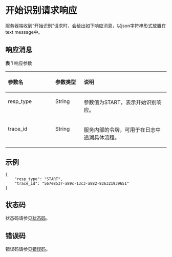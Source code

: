 # 开始识别请求响应<a name="sis_03_0034"></a>

服务器端收到“开始识别”请求时，会给出如下响应消息，以json字符串形式放置在text message中。

## 响应消息<a name="zh-cn_topic_0145253460_section56936981"></a>

**表 1**  响应参数

<a name="zh-cn_topic_0145253460_table64657730"></a>
<table><thead align="left"><tr id="zh-cn_topic_0145253460_row3866177"><th class="cellrowborder" valign="top" width="29.409999999999997%" id="mcps1.2.4.1.1"><p id="zh-cn_topic_0145253460_p44724910"><a name="zh-cn_topic_0145253460_p44724910"></a><a name="zh-cn_topic_0145253460_p44724910"></a>参数名</p>
</th>
<th class="cellrowborder" valign="top" width="17.65%" id="mcps1.2.4.1.2"><p id="zh-cn_topic_0145253460_p40182857"><a name="zh-cn_topic_0145253460_p40182857"></a><a name="zh-cn_topic_0145253460_p40182857"></a>参数类型</p>
</th>
<th class="cellrowborder" valign="top" width="52.94%" id="mcps1.2.4.1.3"><p id="zh-cn_topic_0145253460_p33585991"><a name="zh-cn_topic_0145253460_p33585991"></a><a name="zh-cn_topic_0145253460_p33585991"></a>说明</p>
</th>
</tr>
</thead>
<tbody><tr id="zh-cn_topic_0145253460_row36110790"><td class="cellrowborder" valign="top" width="29.409999999999997%" headers="mcps1.2.4.1.1 "><p id="zh-cn_topic_0145253460_p39292910"><a name="zh-cn_topic_0145253460_p39292910"></a><a name="zh-cn_topic_0145253460_p39292910"></a>resp_type</p>
</td>
<td class="cellrowborder" valign="top" width="17.65%" headers="mcps1.2.4.1.2 "><p id="zh-cn_topic_0145253460_p35637846"><a name="zh-cn_topic_0145253460_p35637846"></a><a name="zh-cn_topic_0145253460_p35637846"></a>String</p>
</td>
<td class="cellrowborder" valign="top" width="52.94%" headers="mcps1.2.4.1.3 "><p id="zh-cn_topic_0145253460_p984423"><a name="zh-cn_topic_0145253460_p984423"></a><a name="zh-cn_topic_0145253460_p984423"></a>参数值为START，表示开始识别响应。</p>
</td>
</tr>
<tr id="zh-cn_topic_0145253460_row8859811"><td class="cellrowborder" valign="top" width="29.409999999999997%" headers="mcps1.2.4.1.1 "><p id="zh-cn_topic_0145253460_p46556104"><a name="zh-cn_topic_0145253460_p46556104"></a><a name="zh-cn_topic_0145253460_p46556104"></a>trace_id</p>
</td>
<td class="cellrowborder" valign="top" width="17.65%" headers="mcps1.2.4.1.2 "><p id="zh-cn_topic_0145253460_p42160343"><a name="zh-cn_topic_0145253460_p42160343"></a><a name="zh-cn_topic_0145253460_p42160343"></a>String</p>
</td>
<td class="cellrowborder" valign="top" width="52.94%" headers="mcps1.2.4.1.3 "><p id="zh-cn_topic_0145253460_p59544593"><a name="zh-cn_topic_0145253460_p59544593"></a><a name="zh-cn_topic_0145253460_p59544593"></a>服务内部的令牌，可用于在日志中追溯具体流程。</p>
</td>
</tr>
</tbody>
</table>

## 示例<a name="zh-cn_topic_0145253460_section42670781"></a>

```
{
    "resp_type": "START",
    "trace_id": "567e8537-a89c-13c3-a882-826321939651"
}
```

## 状态码<a name="section102191633184410"></a>

状态码请参见[状态码](状态码.md)。

## 错误码<a name="section040463810442"></a>

错误码请参见[错误码](错误码.md)。

